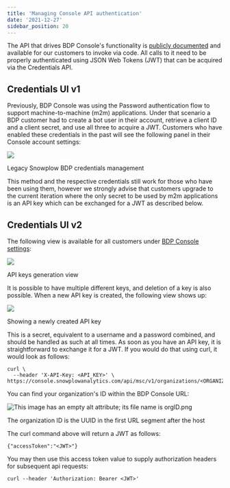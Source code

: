 ```yaml
---
title: 'Managing Console API authentication'
date: '2021-12-27'
sidebar_position: 20
---
```


The API that drives BDP Console's functionality is [publicly documented](https://console.snowplowanalytics.com/api/msc/v1/docs/index.html?url=/api/msc/v1/docs/docs.yaml) and available for our customers to invoke via code. All calls to it need to be properly authenticated using JSON Web Tokens (JWT) that can be acquired via the Credentials API.

## Credentials UI v1

Previously, BDP Console was using the Password authentication flow to support machine-to-machine (m2m) applications. Under that scenario a BDP customer had to create a bot user in their account, retrieve a client ID and a client secret, and use all three to acquire a JWT. Customers who have enabled these credentials in the past will see the following panel in their Console account settings:

![](images/image-2.png)

Legacy Snowplow BDP credentials management

This method and the respective credentials still work for those who have been using them, however we strongly advise that customers upgrade to the current iteration where the only secret to be used by m2m applications is an API key which can be exchanged for a JWT as described below.

## Credentials UI v2

The following view is available for all customers under [BDP Console settings](https://console.snowplowanalytics.com/credentials):

![](images/image.png)

API keys generation view

It is possible to have multiple different keys, and deletion of a key is also possible. When a new API key is created, the following view shows up:

![](images/image-3.png)

Showing a newly created API key

This is a secret, equivalent to a username and a password combined, and should be handled as such at all times. As soon as you have an API key, it is straightforward to exchange it for a JWT. If you would do that using curl, it would look as follows:

```
curl \
  --header 'X-API-Key: <API_KEY>' \   https://console.snowplowanalytics.com/api/msc/v1/organizations/<ORGANIZATION_ID>/credentials/v2/token
```

You can find your organization's ID within the BDP Console URL:

![This image has an empty alt attribute; its file name is orgID.png](images/orgID.png)

The organization ID is the UUID in the first URL segment after the host

The curl command above will return a JWT as follows:

```
{"accessToken":"<JWT>"}
```

You may then use this access token value to supply authorization headers for subsequent api requests:

```
curl --header 'Authorization: Bearer <JWT>'
```
